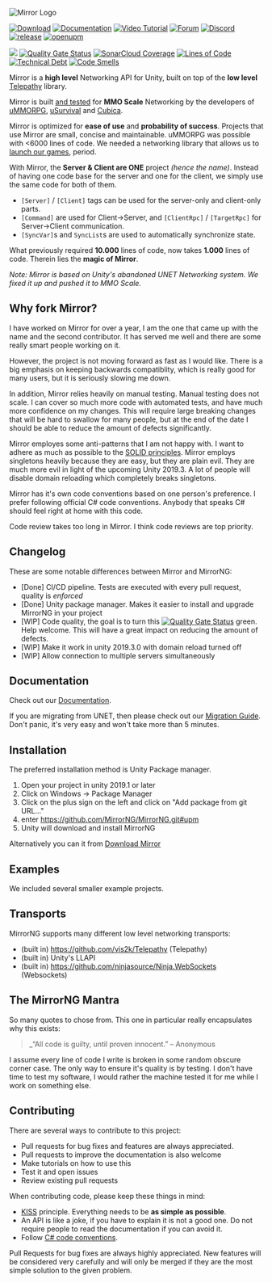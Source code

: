 ![Mirror Logo](https://i.imgur.com/ikP9eYs.png)

[![Download](https://img.shields.io/badge/asset_store-brightgreen.svg)](https://www.assetstore.unity3d.com/#!/content/129321)
[![Documentation](https://img.shields.io/badge/documentation-brightgreen.svg)](https://mirrorng.github.io/MirrorNG/)
[![Video Tutorial](https://img.shields.io/badge/video_tutorial-brightgreen.svg)](https://www.youtube.com/playlist?list=PLkx8oFug638oBYF5EOwsSS-gOVBXj1dkP)
[![Forum](https://img.shields.io/badge/forum-brightgreen.svg)](https://forum.unity.com/threads/mirror-networking-for-unity-aka-hlapi-community-edition.425437/)
[![Discord](https://img.shields.io/discord/343440455738064897.svg)](https://discordapp.com/invite/N9QVxbM)
[![release](https://img.shields.io/github/release/MirrorNG/MirrorNG.svg)](https://github.com/MirrorNG/MirrorNG/releases/latest)
[![openupm](https://img.shields.io/npm/v/com.mirrorng.mirrorng?label=openupm&registry_uri=https://package.openupm.com)](https://openupm.com/packages/com.mirrorng.mirrorng/)

![](https://github.com/MirrorNG/MirrorNG/workflows/.github/workflows/main.yml/badge.svg)
[![Quality Gate Status](https://sonarcloud.io/api/project_badges/measure?project=MirrorNG_MirrorNG&metric=alert_status)](https://sonarcloud.io/dashboard?id=MirrorNG_MirrorNG)
[![SonarCloud Coverage](https://sonarcloud.io/api/project_badges/measure?project=MirrorNG_MirrorNG&metric=coverage)](https://sonarcloud.io/component_measures?id=MirrorNG_MirrorNG&metric=coverage)
[![Lines of Code](https://sonarcloud.io/api/project_badges/measure?project=MirrorNG_MirrorNG&metric=ncloc)](https://sonarcloud.io/dashboard?id=MirrorNG_MirrorNG)
[![Technical Debt](https://sonarcloud.io/api/project_badges/measure?project=MirrorNG_MirrorNG&metric=sqale_index)](https://sonarcloud.io/dashboard?id=MirrorNG_MirrorNG)
[![Code Smells](https://sonarcloud.io/api/project_badges/measure?project=MirrorNG_MirrorNG&metric=code_smells)](https://sonarcloud.io/dashboard?id=MirrorNG_MirrorNG)

Mirror is a **high level** Networking API for Unity, built on top of the **low level** [Telepathy](https://github.com/vis2k/Telepathy) library.

Mirror is built [and tested](https://www.youtube.com/watch?v=mDCNff1S9ZU) for **MMO Scale** Networking by the developers of [uMMORPG](https://assetstore.unity.com/packages/templates/systems/ummorpg-51212), [uSurvival](https://assetstore.unity.com/packages/templates/systems/usurvival-95015) and [Cubica](https://cubica.net).

Mirror is optimized for **ease of use** and **probability of success**. Projects that use Mirror are small, concise and maintainable. uMMORPG was possible with <6000 lines of code. We needed a networking library that allows us to [launch our games](https://mirror-networking.com/showcase/), period.

With Mirror, the **Server & Client are ONE** project _(hence the name)_. Instead of having one code base for the server and one for the client, we simply use the same code for both of them.
* `[Server]` / `[Client]` tags can be used for the server-only and client-only parts.
* `[Command]` are used for Client->Server, and `[ClientRpc]` / `[TargetRpc]` for Server->Client communication.
* `[SyncVar]`s and `SyncList`s are used to automatically synchronize state.

What previously required **10.000** lines of code, now takes **1.000** lines of code. Therein lies the **magic of Mirror**.

_Note: Mirror is based on Unity's abandoned UNET Networking system. We fixed it up and pushed it to MMO Scale._

## Why fork Mirror?
I have worked on Mirror for over a year, I am the one that came up with the name and the second contributor. It has served me well and there are some really smart people working on it.

However, the project is not moving forward as fast as I would like. There is a big emphasis on keeping backwards compatiblity, which is really good for many users, but it is seriously slowing me down.

In addition, Mirror relies heavily on manual testing.  Manual testing does not scale. I can cover so much more code with automated tests, and have much more confidence on my changes. This will require large breaking changes that will be hard to swallow for many people,  but at the end of the date I should be able to reduce the amount of defects significantly.

Mirror employes some anti-patterns that I am not happy with. I want to adhere as much as possible to the [SOLID principles](https://en.wikipedia.org/wiki/SOLID). Mirror employs singletons heavily because they are easy,  but they are plain evil. They are much more evil in light of the upcoming Unity 2019.3.  A lot of people will disable domain reloading which completely breaks singletons.

Mirror has it's own code conventions based on one person's preference.  I prefer following official C# code conventions.  Anybody that speaks C# should feel right at home with this code.

Code review takes too long in Mirror.  I think code reviews are top priority.

## Changelog

These are some notable differences between Mirror and MirrorNG:
* [Done] CI/CD pipeline.  Tests are executed with every pull request, quality is *enforced*
* [Done] Unity package manager.  Makes it easier to install and upgrade MirrorNG in your project
* [WIP] Code quality,  the goal is to turn this [![Quality Gate Status](https://sonarcloud.io/api/project_badges/measure?project=MirrorNG_MirrorNG&metric=alert_status)](https://sonarcloud.io/dashboard?id=MirrorNG_MirrorNG) green. Help welcome. This will have a great impact on reducing the amount of defects.
* [WIP] Make it work in unity 2019.3.0 with domain reload turned off 
* [WIP] Allow connection to multiple servers simultaneously

## Documentation
Check out our [Documentation](https://mirrorng.github.io/MirrorNG/).

If you are migrating from UNET, then please check out our [Migration Guide](https://mirrorng.github.io/MirrorNG//General/Migration.html). Don't panic, it's very easy and won't take more than 5 minutes.

## Installation
The preferred installation method is Unity Package manager.

1) Open your project in unity 2019.1 or later
2) Click on Windows -> Package Manager
3) Click on the plus sign on the left and click on "Add package from git URL..."
4) enter https://github.com/MirrorNG/MirrorNG.git#upm
5) Unity will download and install MirrorNG

Alternatively you can it from [Download Mirror](https://github.com/MirrorNG/MirrorNG/releases) 

## Examples
We included several smaller example projects.

## Transports
MirrorNG supports many different low level networking transports:

* (built in) https://github.com/vis2k/Telepathy (Telepathy)
* (built in) Unity's LLAPI
* (built in) https://github.com/ninjasource/Ninja.WebSockets (Websockets)

## The MirrorNG Mantra
So many quotes to chose from.  This one in particular really encapsulates why this exists:

> _“All code is guilty, until proven innocent.” – Anonymous

I assume every line of code I write is broken in some random obscure corner case. The only way to ensure it's quality is by testing. I don't have time to test my software,  I would rather the machine tested it for me while I work on something else. 

## Contributing

There are several ways to contribute to this project:

* Pull requests for bug fixes and features are always appreciated.
* Pull requests to improve the documentation is also welcome
* Make tutorials on how to use this
* Test it and open issues
* Review existing pull requests

When contributing code, please keep these things in mind:

* [KISS](https://en.wikipedia.org/wiki/KISS_principle) principle. Everything needs to be **as simple as possible**. 
* An API is like a joke,  if you have to explain it is not a good one.  Do not require people to read the documentation if you can avoid it.
* Follow [C# code conventions](https://docs.microsoft.com/en-us/dotnet/csharp/programming-guide/inside-a-program/coding-conventions).

Pull Requests for bug fixes are always highly appreciated. New features will be considered very carefully and will only be merged if they are the most simple solution to the given problem.
